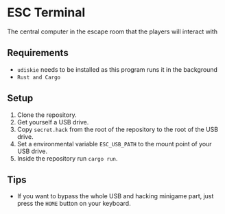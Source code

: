 # ESC Terminal

The central computer in the escape room that the players will interact with

## Requirements

- `udiskie` needs to be installed as this program runs it in the background
- `Rust and Cargo`

## Setup

1. Clone the repository.
2. Get yourself a USB drive.
3. Copy `secret.hack` from the root of the repository to the root of the USB drive.
4. Set a environmental variable `ESC_USB_PATH` to the mount point of your USB drive.
5. Inside the repository run `cargo run`.

## Tips

- If you want to bypass the whole USB and hacking minigame part, just press the `HOME` button on your keyboard.